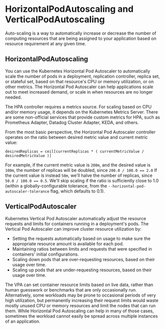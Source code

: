 # HorizontalPodAutoscaling and VerticalPodAutoscaling

Auto-scaling is a way to automatically increase or decrease the number of computing resources that are being assigned to your application based on resource requirement at any given time.

## HorizontalPodAutoscaling

You can use the Kubernetes Horizontal Pod Autoscaler to automatically scale the number of pods in a deployment, replication controller, replica set, or stateful set, based on that resource's CPU or memory utilization, or on other metrics. The Horizontal Pod Autoscaler can help applications scale out to meet increased demand, or scale in when resources are no longer needed.

The HPA controller requires a metrics source. For scaling based on CPU and/or memory usage, it depends on the Kubernetes Metrics Server. There are some non-official services that provide custom metrics for HPA, such as Prometheus Adapter, Datadog Cluster Adapter, KEDA, and others.

From the most basic perspective, the Horizontal Pod Autoscaler controller operates on the ratio between desired metric value and current metric value:

```
desiredReplicas = ceil[currentReplicas * ( currentMetricValue / desiredMetricValue )]
```

For example, if the current metric value is `200m`, and the desired value is `100m`, the number of replicas will be doubled, since `200.0 / 100.0 == 2.0` If the current value is instead `50m`, we'll halve the number of replicas, since `50.0 / 100.0 == 0.5`. We'll skip scaling if the ratio is sufficiently close to 1.0 (within a globally-configurable tolerance, from the `--horizontal-pod-autoscaler-tolerance` flag, which defaults to 0.1).

## VerticalPodAutoscaler

Kubernetes Vertical Pod Autoscaler automatically adjust the resource requests and limits for containers running in a deployment's pods. The Vertical Pod Autoscaler can improve cluster resource utilization by:

- Setting the requests automatically based on usage to make sure the appropriate resource amount is available for each pod.
- Maintaining ratios between limits and requests that were specified in containers' initial configurations.
- Scaling down pods that are over-requesting resources, based on their usage over time.
- Scaling up pods that are under-requesting resources, based on their usage over time.

The VPA can set container resource limits based on live data, rather than human guesswork or benchmarks that are only occasionally run. Alternatively, some workloads may be prone to occasional periods of very high utilization, but permanently increasing their request limits would waste mostly unused CPU or memory resources and limit the nodes that can run them. While Horizontal Pod Autoscaling can help in many of those cases, sometimes the workload cannot easily be spread across multiple instances of an application.